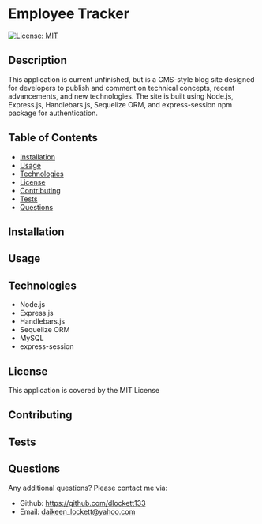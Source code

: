 # Employee Tracker

[![License: MIT](https://img.shields.io/badge/License-MIT-blue.svg)](https://opensource.org/licenses/MIT)

## Description

This application is current unfinished, but is a CMS-style blog site designed for developers to publish and comment on technical concepts, recent advancements, and new technologies. The site is built using Node.js, Express.js, Handlebars.js, Sequelize ORM, and express-session npm package for authentication.

## Table of Contents

- [Installation](#installation)
- [Usage](#usage)
- [Technologies](#technologies)
- [License](#license)
- [Contributing](#contributing)
- [Tests](#tests)
- [Questions](#questions)

## Installation

## Usage

## Technologies

- Node.js
- Express.js
- Handlebars.js
- Sequelize ORM
- MySQL
- express-session

## License

This application is covered by the MIT License

## Contributing

## Tests

## Questions

Any additional questions? Please contact me via:

- Github: https://github.com/dlockett133
- Email: daikeen_lockett@yahoo.com

